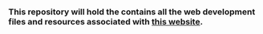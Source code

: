 ### This repository will hold the contains all the web development files and resources associated with [this website](thekiruu.xyz).
